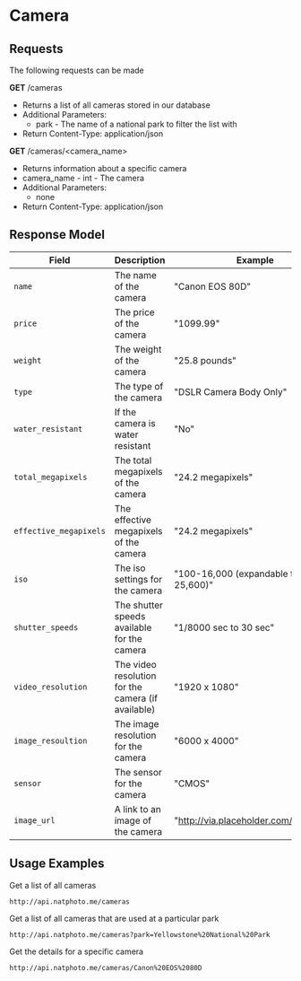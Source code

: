 # Camera

## Requests 

The following requests can be made 

**GET** /cameras
* Returns a list of all cameras stored in our database
* Additional Parameters:
  * park - The name of a national park to filter the list with
* Return Content-Type: application/json

**GET** /cameras/\<camera_name\>
* Returns information about a specific camera
* camera_name - int - The camera 
* Additional Parameters:
  * none
* Return Content-Type: application/json

## Response Model

| Field           | Description                       | Example               |
|-----------------|-----------------------------------|-----------------------|
| `name` | The name of the camera | "Canon EOS 80D" |
| `price` | The price of the camera | "1099.99" |
| `weight` | The weight of the camera | "25.8 pounds" |
| `type` | The type of the camera| "DSLR Camera Body Only" |
| `water_resistant` | If the camera is water resistant | "No" |
| `total_megapixels` | The total megapixels of the camera | "24.2 megapixels" |
| `effective_megapixels` | The effective megapixels of the camera | "24.2 megapixels" | 
| `iso` | The iso settings for the camera | "100-16,000 (expandable to 25,600)" |
| `shutter_speeds` | The shutter speeds available for the camera | "1/8000 sec to 30 sec" |
| `video_resolution` | The video resolution for the camera (if available) | "1920 x 1080" |
| `image_resoultion` | The image resolution for the camera | "6000 x 4000" |
| `sensor` | The sensor for the camera | "CMOS" |
| `image_url` | A link to an image of the camera | "http://via.placeholder.com/350x150" |

## Usage Examples

Get a list of all cameras

```
http://api.natphoto.me/cameras
```

Get a list of all cameras that are used at a particular park

```
http://api.natphoto.me/cameras?park=Yellowstone%20National%20Park
```

Get the details for a specific camera

```
http://api.natphoto.me/cameras/Canon%20EOS%2080D
```

